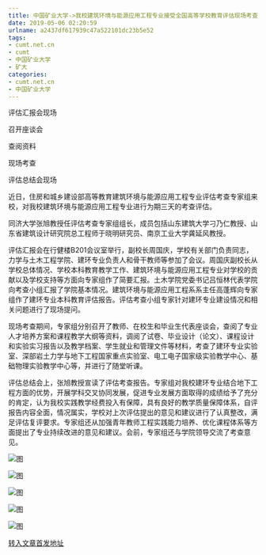 ```yaml
---
title: 中国矿业大学->我校建筑环境与能源应用工程专业接受全国高等学校教育评估现场考查 | cumt.net.cn
date: 2019-05-06 02:20:59
urlname: a2437df617939c47a522101dc23b5e52
tags: 
- cumt.net.cn
- cumt
- 中国矿业大学
- 矿大
categories:
- cumt.net.cn
- 中国矿业大学
---
```


评估汇报会现场

召开座谈会

查阅资料

现场考查

评估总结会现场

近日，住房和城乡建设部高等教育建筑环境与能源应用工程专业评估考查专家组来校，对我校建筑环境与能源应用工程专业进行为期三天的考查评估。

同济大学张旭教授任评估考查专家组组长，成员包括山东建筑大学刁乃仁教授、山东省建筑设计研究院总工程师于晓明研究员、南京工业大学龚延风教授。

评估汇报会在行健楼B201会议室举行，副校长周国庆，学校有关部门负责同志，力学与土木工程学院、建环专业负责人和骨干教师等参加了会议。周国庆副校长从学校总体情况、学校本科教育教学工作、建筑环境与能源应用工程专业对学校的贡献以及学校支持等方面向专家组作了简要汇报。土木学院党委书记吕恒林代表学院向考查小组汇报了学院基本情况。建筑环境与能源应用工程系系主任高蓬辉向专家组作了建环专业本科教育评估报告。评估考查小组专家针对建环专业建设情况和相关问题进行了现场提问。

现场考查期间，专家组分别召开了教师、在校生和毕业生代表座谈会，查阅了专业人才培养方案和课程教学大纲等资料，调阅了试卷、毕业设计（论文）、课程设计和实验实习报告以及教学档案、学生就业和管理文件等材料，考查了建环专业实验室、深部岩土力学与地下工程国家重点实验室、电工电子国家级实验教学中心、基础物理实验教学中心等，并进行了随堂听课。

评估总结会上，张旭教授宣读了评估考查报告。专家组对我校建环专业结合地下工程方面的优势，开展学科交叉协同发展，促进专业发展方面取得的成绩给予了充分的肯定，认为我校实践教学经费投入有保障，具有良好的教学质量保障体系，自评报告内容全面，情况属实，学校对上次评估提出的意见和建议进行了认真整改，满足评估复评要求。专家组还从加强青年教师工程实践能力培养、优化课程体系等方面提出了专业持续改进的意见和建议。会前，专家组还与学院领导交流了考查意见。

![图](http://xwzx.cumt.edu.cn/_upload/article/images/83/fe/1ef75c1a406f9aea9cecbd9c38ba/71899f13-27e6-4db4-b1a2-47787a37a8c5.jpg)

![图](http://xwzx.cumt.edu.cn/_upload/article/images/83/fe/1ef75c1a406f9aea9cecbd9c38ba/d9facd5b-2576-49be-a9a6-d260ecd2b788.jpg)

![图](http://xwzx.cumt.edu.cn/_upload/article/images/83/fe/1ef75c1a406f9aea9cecbd9c38ba/cc040176-8fed-48b1-a70f-0b7a040a97fe.jpg)

![图](http://xwzx.cumt.edu.cn/_upload/article/images/83/fe/1ef75c1a406f9aea9cecbd9c38ba/ff5ff149-685d-43b5-9a04-25984a1dd8a4.jpg)

![图](http://xwzx.cumt.edu.cn/_upload/article/images/83/fe/1ef75c1a406f9aea9cecbd9c38ba/c6c7b881-2eda-4285-95d3-27700afdf04e.jpg)

[转入文章首发地址](http://xwzx.cumt.edu.cn/fc/dd/c513a523485/page.htm)